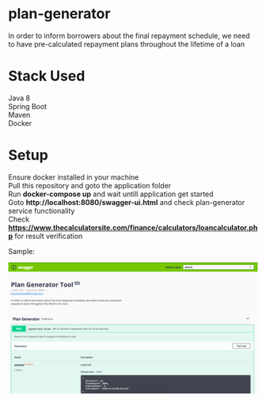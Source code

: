 # plan-generator
In order to inform borrowers about the final repayment schedule, we need to have pre-calculated repayment plans throughout the lifetime of a loan

# Stack Used
Java 8 <br>
Spring Boot <br>
Maven <br>
Docker

# Setup

Ensure docker installed in your machine<br>
Pull this repository and goto the application folder<br>
Run **docker-compose up** and wait untill application get started<br>
Goto **http://localhost:8080/swagger-ui.html** and check plan-generator service functionality<br>
Check **https://www.thecalculatorsite.com/finance/calculators/loancalculator.php** for result verification<br>

Sample:

<img src='./swagger-ui.png' />
